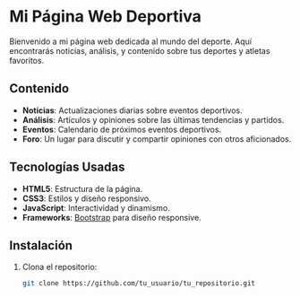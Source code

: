 # Mi Página Web Deportiva

Bienvenido a mi página web dedicada al mundo del deporte. Aquí encontrarás noticias, análisis, y contenido sobre tus deportes y atletas favoritos.

## Contenido

- **Noticias**: Actualizaciones diarias sobre eventos deportivos.
- **Análisis**: Artículos y opiniones sobre las últimas tendencias y partidos.
- **Eventos**: Calendario de próximos eventos deportivos.
- **Foro**: Un lugar para discutir y compartir opiniones con otros aficionados.

## Tecnologías Usadas

- **HTML5**: Estructura de la página.
- **CSS3**: Estilos y diseño responsivo.
- **JavaScript**: Interactividad y dinamismo.
- **Frameworks**: [Bootstrap](https://getbootstrap.com/) para diseño responsive.

## Instalación

1. Clona el repositorio:
   ```bash
   git clone https://github.com/tu_usuario/tu_repositorio.git
